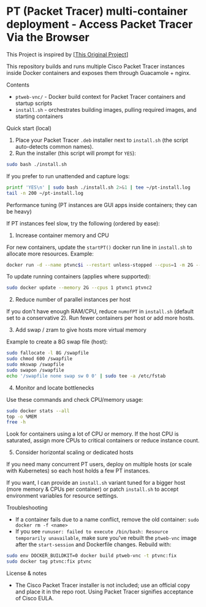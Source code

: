 # PT (Packet Tracer) multi-container deployment - Access Packet Tracer Via the Browser


This Project is inspired by [[This Original Project](https://github.com/cnkang/ptremote)]

This repository builds and runs multiple Cisco Packet Tracer instances inside Docker containers and exposes them through Guacamole + nginx.

Contents
- `ptweb-vnc/` - Docker build context for Packet Tracer containers and startup scripts
- `install.sh` - orchestrates building images, pulling required images, and starting containers

Quick start (local)
1. Place your Packet Tracer `.deb` installer next to `install.sh` (the script auto-detects common names).
2. Run the installer (this script will prompt for `YES`):

```bash
sudo bash ./install.sh
```

If you prefer to run unattended and capture logs:

```bash
printf 'YES\n' | sudo bash ./install.sh 2>&1 | tee ~/pt-install.log
tail -n 200 ~/pt-install.log
```

Performance tuning (PT instances are GUI apps inside containers; they can be heavy)

If PT instances feel slow, try the following (ordered by ease):

1) Increase container memory and CPU

For new containers, update the `startPT()` docker run line in `install.sh` to allocate more resources. Example:

```bash
docker run -d --name ptvnc$i --restart unless-stopped --cpus=1 -m 2G --ulimit nproc=4096 --ulimit nofile=4096 ptvnc
```

To update running containers (applies where supported):

```bash
sudo docker update --memory 2G --cpus 1 ptvnc1 ptvnc2
```

2) Reduce number of parallel instances per host

If you don't have enough RAM/CPU, reduce `numofPT` in `install.sh` (default set to a conservative 2). Run fewer containers per host or add more hosts.

3) Add swap / zram to give hosts more virtual memory

Example to create a 8G swap file (host):

```bash
sudo fallocate -l 8G /swapfile
sudo chmod 600 /swapfile
sudo mkswap /swapfile
sudo swapon /swapfile
echo '/swapfile none swap sw 0 0' | sudo tee -a /etc/fstab
```

4) Monitor and locate bottlenecks

Use these commands and check CPU/memory usage:

```bash
sudo docker stats --all
top -o %MEM
free -h
```

Look for containers using a lot of CPU or memory. If the host CPU is saturated, assign more CPUs to critical containers or reduce instance count.

5) Consider horizontal scaling or dedicated hosts

If you need many concurrent PT users, deploy on multiple hosts (or scale with Kubernetes) so each host holds a few PT instances.

If you want, I can provide an `install.sh` variant tuned for a bigger host (more memory & CPUs per container) or patch `install.sh` to accept environment variables for resource settings.

Troubleshooting
- If a container fails due to a name conflict, remove the old container: `sudo docker rm -f <name>`
- If you see `runuser: failed to execute /bin/bash: Resource temporarily unavailable`, make sure you've rebuilt the `ptweb-vnc` image after the `start-session` and Dockerfile changes. Rebuild with:

```bash
sudo env DOCKER_BUILDKIT=0 docker build ptweb-vnc -t ptvnc:fix
sudo docker tag ptvnc:fix ptvnc
```

License & notes
- The Cisco Packet Tracer installer is not included; use an official copy and place it in the repo root. Using Packet Tracer signifies acceptance of Cisco EULA.
